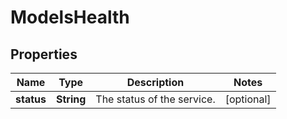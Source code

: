 

# ModelsHealth


## Properties

| Name | Type | Description | Notes |
|------------ | ------------- | ------------- | -------------|
|**status** | **String** | The status of the service. |  [optional] |



